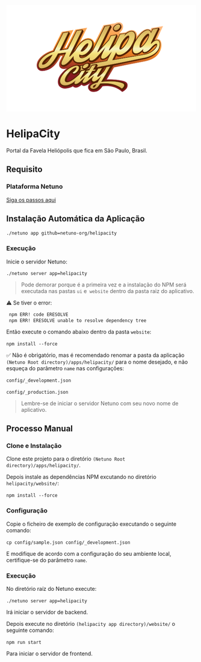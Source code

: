 ![Logo](https://raw.githubusercontent.com/netuno-org/helipacity/main/docs/logo.svg)

# HelipaCity

Portal da Favela Heliópolis que fica em São Paulo, Brasil.

## Requisito

### Plataforma Netuno

[Siga os passos aqui](https://doc.netuno.org/docs/pt-PT/installation/)

## Instalação Automática da Aplicação

```
./netuno app github=netuno-org/helipacity
```

### Execução

Inicie o servidor Netuno:

```
./netuno server app=helipacity
```

> Pode demorar porque é a primeira vez e a instalação do NPM será executada nas pastas `ui` e` website` dentro da pasta raiz do aplicativo.

:warning: Se tiver o error:
 
```
 npm ERR! code ERESOLVE
 npm ERR! ERESOLVE unable to resolve dependency tree
```

Então execute o comando abaixo dentro da pasta `website`:

`npm install --force`

:white_check_mark: Não é obrigatório, mas é recomendado renomar a pasta da aplicação `(Netuno Root directory)/apps/helipacity/` para o nome desejado, e não esqueça do parâmetro `name` nas configurações:

`config/_development.json`

`config/_production.json`

> Lembre-se de iniciar o servidor Netuno com seu novo nome de aplicativo.

## Processo Manual

### Clone e Instalação

Clone este projeto para o diretório `(Netuno Root directory)/apps/helipacity/`.

Depois instale as dependências NPM excutando no diretório `helipacity/website/`:

`npm install --force` 

### Configuração

Copie o ficheiro de exemplo de configuração executando o seguinte comando:

`cp config/sample.json config/_development.json`

E modifique de acordo com a configuração do seu ambiente local, certifique-se do parâmetro `name`.

### Execução

No diretório raíz do Netuno execute:

`./netuno server app=helipacity`

Irá iniciar o servidor de backend.

Depois execute no diretório `(helipacity app directory)/website/` o seguinte comando:

`npm run start`

Para iniciar o servidor de frontend.
